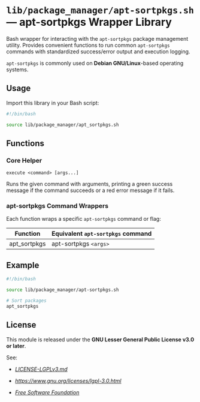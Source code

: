 # `lib/package_manager/apt-sortpkgs.sh` — apt-sortpkgs Wrapper Library

Bash wrapper for interacting with the `apt-sortpkgs` package management utility. Provides convenient functions to run common `apt-sortpkgs` commands with standardized success/error output and execution logging.

`apt-sortpkgs` is commonly used on **Debian GNU/Linux**-based operating systems.

## Usage

Import this library in your Bash script:

```bash
#!/bin/bash

source lib/package_manager/apt_sortpkgs.sh
```

## Functions

### Core Helper

`execute <command> [args...]`

Runs the given command with arguments, printing a green success message if the command succeeds or a red error message if it fails.

### apt-sortpkgs Command Wrappers

Each function wraps a specific `apt-sortpkgs` command or flag:

| **Function** | **Equivalent `apt-sortpkgs` command** |
|--------------|---------------------------------------|
| apt_sortpkgs | apt-sortpkgs `<args>`                 |

## Example

```bash
#!/bin/bash

source lib/package_manager/apt-sortpkgs.sh

# Sort packages
apt_sortpkgs 
```

## License

This module is released under the **GNU Lesser General Public License v3.0 or later**.

See:

- [_LICENSE-LGPLv3.md_](https://github.com/Archetypum/tum-bash/blob/master/LICENSE-LGPLv3.md)

- _https://www.gnu.org/licenses/lgpl-3.0.html_

- [_Free Software Foundation_](https://www.fsf.org/)
